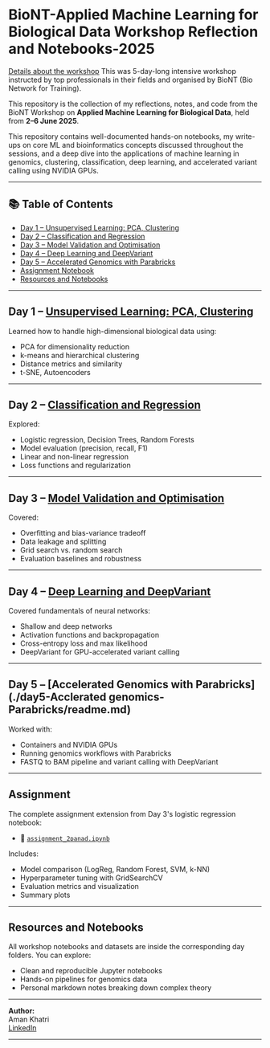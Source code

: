 # BioNT-Applied Machine Learning for Biological Data Workshop Reflection and Notebooks-2025
[Details about the workshop](https://www.cecam.org/workshop-details/applied-machine-learning-for-biological-data-1459)
This was 5-day-long intensive workshop instructed by top professionals in their fields and organised by BioNT (Bio Network for Training). 


This repository is the collection of my reflections, notes, and code from the BioNT Workshop on **Applied Machine Learning for Biological Data**, held from **2–6 June 2025**.

This repository contains well-documented hands-on notebooks, my write-ups on core ML and bioinformatics concepts discussed throughout the sessions, and a deep dive into the applications of machine learning in genomics, clustering, classification, deep learning, and accelerated variant calling using NVIDIA GPUs.

---

## 📚 Table of Contents

- [Day 1 – Unsupervised Learning: PCA, Clustering](#day-1--unsupervised-learning-pca-clustering)
- [Day 2 – Classification and Regression](#day-2--classification-and-regression)
- [Day 3 – Model Validation and Optimisation](#day-3--model-validation-and-optimisation)
- [Day 4 – Deep Learning and DeepVariant](#day-4--deep-learning-and-deepvariant)
- [Day 5 – Accelerated Genomics with Parabricks](#day-5--accelerated-genomics-with-parabricks)
- [Assignment Notebook](#assignment)
- [Resources and Notebooks](#resources-and-notebooks)

---

## Day 1 – [Unsupervised Learning: PCA, Clustering](./day1-Unsupervised-Learning/readme.md)

Learned how to handle high-dimensional biological data using:
- PCA for dimensionality reduction
- k-means and hierarchical clustering
- Distance metrics and similarity
- t-SNE, Autoencoders

---

## Day 2 – [Classification and Regression](./day2-Classification&Regression/readme.md)

Explored:
- Logistic regression, Decision Trees, Random Forests
- Model evaluation (precision, recall, F1)
- Linear and non-linear regression
- Loss functions and regularization

---

## Day 3 – [Model Validation and Optimisation](./day3-ModelValidation&Optimisation/readme.md)

Covered:
- Overfitting and bias-variance tradeoff
- Data leakage and splitting
- Grid search vs. random search
- Evaluation baselines and robustness

---

## Day 4 – [Deep Learning and DeepVariant](./day4-Deeplearning&DeepVariant/readme.md)

Covered fundamentals of neural networks:
- Shallow and deep networks
- Activation functions and backpropagation
- Cross-entropy loss and max likelihood
- DeepVariant for GPU-accelerated variant calling

---

## Day 5 – [Accelerated Genomics with Parabricks](./day5-Acclerated genomics-Parabricks/readme.md)

Worked with:
- Containers and NVIDIA GPUs
- Running genomics workflows with Parabricks
- FASTQ to BAM pipeline and variant calling with DeepVariant

---

## Assignment

The complete assignment extension from Day 3's logistic regression notebook:
- 📄 [`assignment_2panad.ipynb`](./assignment_2panad.ipynb)

Includes:
- Model comparison (LogReg, Random Forest, SVM, k-NN)
- Hyperparameter tuning with GridSearchCV
- Evaluation metrics and visualization
- Summary plots

---

## Resources and Notebooks

All workshop notebooks and datasets are inside the corresponding day folders. You can explore:

- Clean and reproducible Jupyter notebooks
- Hands-on pipelines for genomics data
- Personal markdown notes breaking down complex theory

---

**Author:**  
Aman Khatri  
[LinkedIn](https://www.linkedin.com/in/amarkhatri)

---



